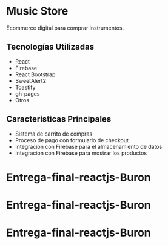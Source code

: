 # Music Store
Ecommerce digital para comprar instrumentos.

## Tecnologías Utilizadas

- React
- Firebase
- React Bootstrap
- SweetAlert2
- Toastify
- gh-pages
- Otros

## Características Principales

- Sistema de carrito de compras
- Proceso de pago con formulario de checkout
- Integración con Firebase para el almacenamiento de datos
- Integracion con Firebase para mostrar los productos
# Entrega-final-reactjs-Buron
# Entrega-final-reactjs-Buron
# Entrega-final-reactjs-Buron

